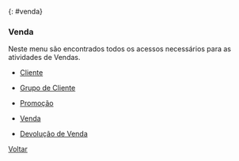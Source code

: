 

{: #venda}

### Venda

Neste menu são encontrados todos os acessos necessários para as atividades de Vendas.

- [Cliente](venda_cliente.md#cadastro)

- [Grupo de Cliente](venda_grupo_cliente.md#cadastro)

- [Promoção](venda_promocao.md#promocao)

- [Venda](venda_venda.md#venda)

- [Devolução de Venda](venda_devolucao_venda.md#devolucaovenda)

  





[Voltar](index.md)

